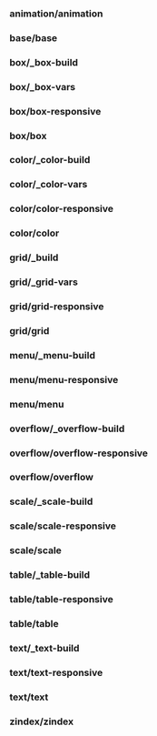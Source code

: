 ### animation/animation
### base/base
### box/_box-build
### box/_box-vars
### box/box-responsive
### box/box
### color/_color-build
### color/_color-vars
### color/color-responsive
### color/color
### grid/_build
### grid/_grid-vars
### grid/grid-responsive
### grid/grid
### menu/_menu-build
### menu/menu-responsive
### menu/menu
### overflow/_overflow-build
### overflow/overflow-responsive
### overflow/overflow
### scale/_scale-build
### scale/scale-responsive
### scale/scale
### table/_table-build
### table/table-responsive
### table/table
### text/_text-build
### text/text-responsive
### text/text
### zindex/zindex
